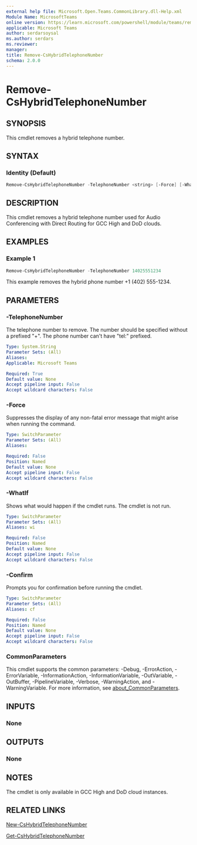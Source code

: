 ```yaml
---
external help file: Microsoft.Open.Teams.CommonLibrary.dll-Help.xml
Module Name: MicrosoftTeams
online version: https://learn.microsoft.com/powershell/module/teams/remove-cshybridtelephonenumber
applicable: Microsoft Teams
author: serdarsoysal
ms.author: serdars
ms.reviewer:
manager:
title: Remove-CsHybridTelephoneNumber
schema: 2.0.0
---
```


# Remove-CsHybridTelephoneNumber

## SYNOPSIS
This cmdlet removes a hybrid telephone number.

## SYNTAX

### Identity (Default)
```powershell
Remove-CsHybridTelephoneNumber -TelephoneNumber <string> [-Force] [-WhatIf] [-Confirm][<CommonParameters>]
```

## DESCRIPTION
This cmdlet removes a hybrid telephone number used for Audio Conferencing with Direct Routing for GCC High and DoD clouds.

## EXAMPLES

### Example 1
```powershell
Remove-CsHybridTelephoneNumber -TelephoneNumber 14025551234
```
This example removes the hybrid phone number +1 (402) 555-1234.

## PARAMETERS

### -TelephoneNumber
The telephone number to remove. The number should be specified without a prefixed "+". The phone number can't have "tel:" prefixed.

```yaml
Type: System.String
Parameter Sets: (All)
Aliases:
Applicable: Microsoft Teams

Required: True
Default value: None
Accept pipeline input: False
Accept wildcard characters: False
```

### -Force
Suppresses the display of any non-fatal error message that might arise when running the command.

```yaml
Type: SwitchParameter
Parameter Sets: (All)
Aliases:

Required: False
Position: Named
Default value: None
Accept pipeline input: False
Accept wildcard characters: False
```

### -WhatIf
Shows what would happen if the cmdlet runs. The cmdlet is not run.

```yaml
Type: SwitchParameter
Parameter Sets: (All)
Aliases: wi

Required: False
Position: Named
Default value: None
Accept pipeline input: False
Accept wildcard characters: False
```

### -Confirm
Prompts you for confirmation before running the cmdlet.

```yaml
Type: SwitchParameter
Parameter Sets: (All)
Aliases: cf

Required: False
Position: Named
Default value: None
Accept pipeline input: False
Accept wildcard characters: False
```

### CommonParameters
This cmdlet supports the common parameters: -Debug, -ErrorAction, -ErrorVariable, -InformationAction, -InformationVariable, -OutVariable, -OutBuffer, -PipelineVariable, -Verbose, -WarningAction, and -WarningVariable. For more information, see [about_CommonParameters](https://go.microsoft.com/fwlink/?LinkID=113216).

## INPUTS

### None

## OUTPUTS

### None

## NOTES

The cmdlet is only available in GCC High and DoD cloud instances.

## RELATED LINKS
[New-CsHybridTelephoneNumber](https://learn.microsoft.com/powershell/module/teams/new-cshybridtelephonenumber)

[Get-CsHybridTelephoneNumber](https://learn.microsoft.com/powershell/module/teams/get-cshybridtelephonenumber)
